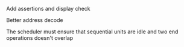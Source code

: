 Add assertions and display check

Better address decode

The scheduler must ensure that sequential units are idle and two end operations doesn't overlap